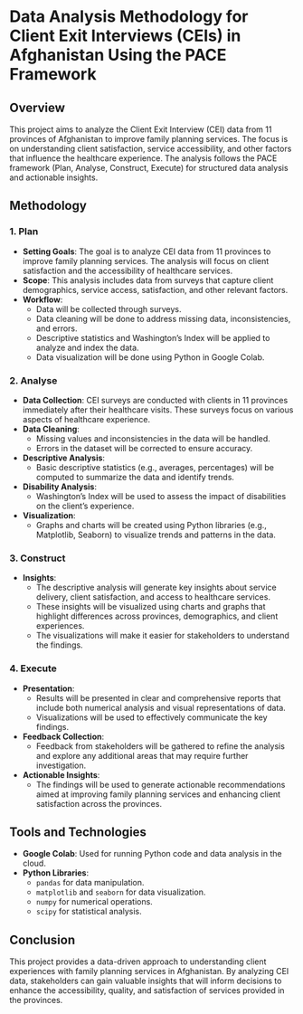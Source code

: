 # Data Analysis Methodology for Client Exit Interviews (CEIs) in Afghanistan Using the PACE Framework

## Overview

This project aims to analyze the Client Exit Interview (CEI) data from 11 provinces of Afghanistan to improve family planning services. The focus is on understanding client satisfaction, service accessibility, and other factors that influence the healthcare experience. The analysis follows the PACE framework (Plan, Analyse, Construct, Execute) for structured data analysis and actionable insights.

## Methodology

### 1. Plan

- **Setting Goals**: The goal is to analyze CEI data from 11 provinces to improve family planning services. The analysis will focus on client satisfaction and the accessibility of healthcare services.
- **Scope**: This analysis includes data from surveys that capture client demographics, service access, satisfaction, and other relevant factors.
- **Workflow**: 
    - Data will be collected through surveys.
    - Data cleaning will be done to address missing data, inconsistencies, and errors.
    - Descriptive statistics and Washington’s Index will be applied to analyze and index the data.
    - Data visualization will be done using Python in Google Colab.

### 2. Analyse

- **Data Collection**: CEI surveys are conducted with clients in 11 provinces immediately after their healthcare visits. These surveys focus on various aspects of healthcare experience.
- **Data Cleaning**: 
    - Missing values and inconsistencies in the data will be handled.
    - Errors in the dataset will be corrected to ensure accuracy.
- **Descriptive Analysis**: 
    - Basic descriptive statistics (e.g., averages, percentages) will be computed to summarize the data and identify trends.
- **Disability Analysis**: 
    - Washington’s Index will be used to assess the impact of disabilities on the client’s experience.
- **Visualization**: 
    - Graphs and charts will be created using Python libraries (e.g., Matplotlib, Seaborn) to visualize trends and patterns in the data.

### 3. Construct

- **Insights**: 
    - The descriptive analysis will generate key insights about service delivery, client satisfaction, and access to healthcare services.
    - These insights will be visualized using charts and graphs that highlight differences across provinces, demographics, and client experiences.
    - The visualizations will make it easier for stakeholders to understand the findings.

### 4. Execute

- **Presentation**: 
    - Results will be presented in clear and comprehensive reports that include both numerical analysis and visual representations of data.
    - Visualizations will be used to effectively communicate the key findings.
- **Feedback Collection**: 
    - Feedback from stakeholders will be gathered to refine the analysis and explore any additional areas that may require further investigation.
- **Actionable Insights**: 
    - The findings will be used to generate actionable recommendations aimed at improving family planning services and enhancing client satisfaction across the provinces.

## Tools and Technologies

- **Google Colab**: Used for running Python code and data analysis in the cloud.
- **Python Libraries**: 
    - `pandas` for data manipulation.
    - `matplotlib` and `seaborn` for data visualization.
    - `numpy` for numerical operations.
    - `scipy` for statistical analysis.

## Conclusion

This project provides a data-driven approach to understanding client experiences with family planning services in Afghanistan. By analyzing CEI data, stakeholders can gain valuable insights that will inform decisions to enhance the accessibility, quality, and satisfaction of services provided in the provinces.
